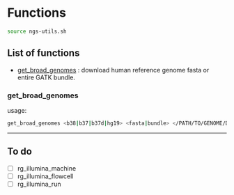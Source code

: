 # Functions

```bash
source ngs-utils.sh
```

## List of functions

- [get_broad_genomes](#get_broad_genomes) : download human reference genome fasta or entire GATK bundle. 

### get_broad_genomes

usage:

```bash
get_broad_genomes <b38|b37|b37d|hg19> <fasta|bundle> </PATH/TO/GENOME/DIR>
```

*****

## To do

- [ ] rg_illumina_machine  
- [ ] rg_illumina_flowcell 
- [ ] rg_illumina_run   